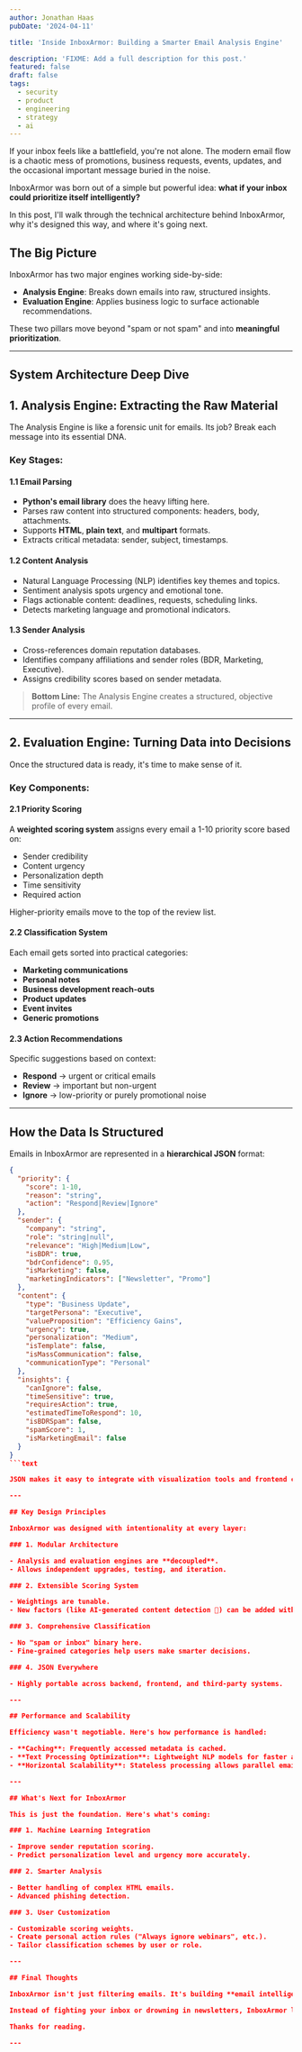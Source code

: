 ```yaml
---
author: Jonathan Haas
pubDate: '2024-04-11'

title: 'Inside InboxArmor: Building a Smarter Email Analysis Engine'

description: 'FIXME: Add a full description for this post.'
featured: false
draft: false
tags:
  - security
  - product
  - engineering
  - strategy
  - ai
---
```


If your inbox feels like a battlefield, you're not alone. The modern email flow is a chaotic mess of promotions, business requests, events, updates, and the occasional important message buried in the noise.

InboxArmor was born out of a simple but powerful idea: **what if your inbox could prioritize itself intelligently?**

In this post, I'll walk through the technical architecture behind InboxArmor, why it's designed this way, and where it's going next.

## The Big Picture

InboxArmor has two major engines working side-by-side:

- **Analysis Engine**: Breaks down emails into raw, structured insights.
- **Evaluation Engine**: Applies business logic to surface actionable recommendations.

These two pillars move beyond "spam or not spam" and into **meaningful prioritization**.

---

## System Architecture Deep Dive

## 1. Analysis Engine: Extracting the Raw Material

The Analysis Engine is like a forensic unit for emails. Its job? Break each message into its essential DNA.

### Key Stages:

#### 1.1 Email Parsing

- **Python's email library** does the heavy lifting here.
- Parses raw content into structured components: headers, body, attachments.
- Supports **HTML**, **plain text**, and **multipart** formats.
- Extracts critical metadata: sender, subject, timestamps.

#### 1.2 Content Analysis

- Natural Language Processing (NLP) identifies key themes and topics.
- Sentiment analysis spots urgency and emotional tone.
- Flags actionable content: deadlines, requests, scheduling links.
- Detects marketing language and promotional indicators.

#### 1.3 Sender Analysis

- Cross-references domain reputation databases.
- Identifies company affiliations and sender roles (BDR, Marketing, Executive).
- Assigns credibility scores based on sender metadata.

> **Bottom Line:** The Analysis Engine creates a structured, objective profile of every email.

---

## 2. Evaluation Engine: Turning Data into Decisions

Once the structured data is ready, it's time to make sense of it.

### Key Components:

#### 2.1 Priority Scoring

A **weighted scoring system** assigns every email a 1-10 priority score based on:

- Sender credibility
- Content urgency
- Personalization depth
- Time sensitivity
- Required action

Higher-priority emails move to the top of the review list.

#### 2.2 Classification System

Each email gets sorted into practical categories:

- **Marketing communications**
- **Personal notes**
- **Business development reach-outs**
- **Product updates**
- **Event invites**
- **Generic promotions**

#### 2.3 Action Recommendations

Specific suggestions based on context:

- **Respond** → urgent or critical emails
- **Review** → important but non-urgent
- **Ignore** → low-priority or purely promotional noise

---

## How the Data Is Structured

Emails in InboxArmor are represented in a **hierarchical JSON** format:

````json
{
  "priority": {
    "score": 1-10,
    "reason": "string",
    "action": "Respond|Review|Ignore"
  },
  "sender": {
    "company": "string",
    "role": "string|null",
    "relevance": "High|Medium|Low",
    "isBDR": true,
    "bdrConfidence": 0.95,
    "isMarketing": false,
    "marketingIndicators": ["Newsletter", "Promo"]
  },
  "content": {
    "type": "Business Update",
    "targetPersona": "Executive",
    "valueProposition": "Efficiency Gains",
    "urgency": true,
    "personalization": "Medium",
    "isTemplate": false,
    "isMassCommunication": false,
    "communicationType": "Personal"
  },
  "insights": {
    "canIgnore": false,
    "timeSensitive": true,
    "requiresAction": true,
    "estimatedTimeToRespond": 10,
    "isBDRSpam": false,
    "spamScore": 1,
    "isMarketingEmail": false
  }
}
```text

JSON makes it easy to integrate with visualization tools and frontend components.

---

## Key Design Principles

InboxArmor was designed with intentionality at every layer:

### 1. Modular Architecture

- Analysis and evaluation engines are **decoupled**.
- Allows independent upgrades, testing, and iteration.

### 2. Extensible Scoring System

- Weightings are tunable.
- New factors (like AI-generated content detection 👀) can be added without refactoring.

### 3. Comprehensive Classification

- No "spam or inbox" binary here.
- Fine-grained categories help users make smarter decisions.

### 4. JSON Everywhere

- Highly portable across backend, frontend, and third-party systems.

---

## Performance and Scalability

Efficiency wasn't negotiable. Here's how performance is handled:

- **Caching**: Frequently accessed metadata is cached.
- **Text Processing Optimization**: Lightweight NLP models for faster analysis.
- **Horizontal Scalability**: Stateless processing allows parallel email analysis.

---

## What's Next for InboxArmor

This is just the foundation. Here's what's coming:

### 1. Machine Learning Integration

- Improve sender reputation scoring.
- Predict personalization level and urgency more accurately.

### 2. Smarter Analysis

- Better handling of complex HTML emails.
- Advanced phishing detection.

### 3. User Customization

- Customizable scoring weights.
- Create personal action rules ("Always ignore webinars", etc.).
- Tailor classification schemes by user or role.

---

## Final Thoughts

InboxArmor isn't just filtering emails. It's building **email intelligence**.

Instead of fighting your inbox or drowning in newsletters, InboxArmor lets you focus on what actually matters. Built to scale and adapt as communication changes.

Thanks for reading.

---
````
